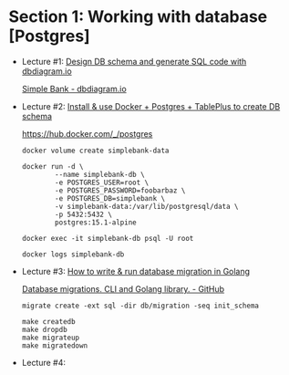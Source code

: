 # Section 1: Working with database [Postgres]

- Lecture #1: [Design DB schema and generate SQL code with dbdiagram.io](https://www.youtube.com/watch?v=rx6CPDK_5mU&list=PLy_6D98if3ULEtXtNSY_2qN21VCKgoQAE&index=1)

  [Simple Bank - dbdiagram.io](https://dbdiagram.io/d/647ab0a0722eb77494507465)

- Lecture #2: [Install & use Docker + Postgres + TablePlus to create DB schema](https://www.youtube.com/watch?v=Q9ipbLeqmQo&list=PLy_6D98if3ULEtXtNSY_2qN21VCKgoQAE&index=2)

  https://hub.docker.com/_/postgres

  ```shell
  docker volume create simplebank-data

  docker run -d \
          --name simplebank-db \
          -e POSTGRES_USER=root \
          -e POSTGRES_PASSWORD=foobarbaz \
          -e POSTGRES_DB=simplebank \
          -v simplebank-data:/var/lib/postgresql/data \
          -p 5432:5432 \
          postgres:15.1-alpine

  docker exec -it simplebank-db psql -U root

  docker logs simplebank-db
  ```

- Lecture #3: [How to write & run database migration in Golang](https://www.youtube.com/watch?v=0CYkrGIJkpw&list=PLy_6D98if3ULEtXtNSY_2qN21VCKgoQAE&index=3)

  [Database migrations. CLI and Golang library. - GitHub](https://github.com/golang-migrate/migrate)

  ```shell
  migrate create -ext sql -dir db/migration -seq init_schema
  
  make createdb
  make dropdb
  make migrateup
  make migratedown
  ```

- Lecture #4:
